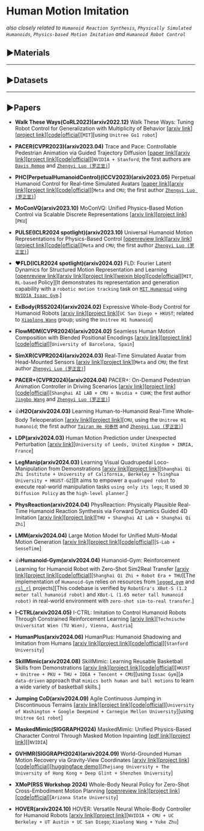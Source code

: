 # Human Motion Imitation
*also closely related to `Humanoid Reaction Synthesis`, `Physically Simulated Humanoids`, `Physics-based Motion Imitation` and `Humanoid Robot Control`*

## ▶Materials


***

## ▶Datasets


***

## ▶Papers

* **Walk These Ways(CoRL2022)(arxiv2022.12)** Walk These Ways: Tuning Robot Control for Generalization with Multiplicity of Behavior [[arxiv link](https://arxiv.org/abs/2212.03238)][[project link](https://gmargo11.github.io/walk-these-ways/)][[code|official](https://github.com/Improbable-AI/walk-these-ways)][`MIT`][using `Unitree Go1 robot`]

* **PACER(CVPR2023)(arxiv2023.04)** Trace and Pace: Controllable Pedestrian Animation via Guided Trajectory Diffusion [[paper link](http://openaccess.thecvf.com/content/CVPR2023/html/Rempe_Trace_and_Pace_Controllable_Pedestrian_Animation_via_Guided_Trajectory_Diffusion_CVPR_2023_paper.html)][[arxiv link](https://arxiv.org/abs/2304.01893)][[project link](https://research.nvidia.com/labs/toronto-ai/trace-pace/)][[code|official](https://github.com/nv-tlabs/pacer)][`NVIDIA + Stanford`; the first authors are [`Davis Rempe`](https://davrempe.github.io/) and [`Zhengyi Luo (罗正宜)`](https://www.zhengyiluo.com/)]

* **PHC(PerpetualHumanoidControl)(ICCV2023)(arxiv2023.05)** Perpetual Humanoid Control for Real-time Simulated Avatars [[paper link](https://openaccess.thecvf.com/content/ICCV2023/html/Luo_Perpetual_Humanoid_Control_for_Real-time_Simulated_Avatars_ICCV_2023_paper.html)][[arxiv link](https://arxiv.org/abs/2305.06456)][[project link](https://www.zhengyiluo.com/PHC-Site/)][[code|official](https://github.com/ZhengyiLuo/PerpetualHumanoidControl)][`Meta` and `CMU`; the first author [`Zhengyi Luo (罗正宜)`](https://www.zhengyiluo.com/)]

* **MoConVQ(arxiv2023.10)** MoConVQ: Unified Physics-Based Motion Control via Scalable Discrete Representations [[arxiv link](https://arxiv.org/abs/2310.10198)][[project link](https://moconvq.github.io/)][`PKU`]

* **PULSE(ICLR2024 spotlight)(arxiv2023.10)** Universal Humanoid Motion Representations for Physics-Based Control [[openreview link](https://openreview.net/forum?id=OrOd8PxOO2)][[arxiv link](https://arxiv.org/abs/2310.04582)][[project link](https://www.zhengyiluo.com/PULSE-Site/)][[code|official](https://github.com/ZhengyiLuo/PULSE)][`Meta` and `CMU`; the first author [`Zhengyi Luo (罗正宜)`](https://www.zhengyiluo.com/)]

* ❤**FLD(ICLR2024 spotlight)(arxiv2024.02)** FLD: Fourier Latent Dynamics for Structured Motion Representation and Learning [[openreview link](https://openreview.net/forum?id=xsd2llWYSA)][[arxiv link](https://arxiv.org/abs/2402.13820)][[project link](https://sites.google.com/view/iclr2024-fld/home)][[weixin blog](https://mp.weixin.qq.com/s/0FR9Tu-91GfFkUU-4YR0dA)][[code|official](https://github.com/mit-biomimetics/fld)][`MIT`, `RL-based` Policy][It demonstrates its representation and generation capability with a `robotic motion tracking` task on [`MIT Humanoid`](https://spectrum.ieee.org/mit-dynamic-acrobatic-humanoid-robot) using [`NVIDIA Isaac Gym`](https://developer.nvidia.com/isaac-gym).]

* **ExBody(RSS2024)(arxiv2024.02)** Expressive Whole-Body Control for Humanoid Robots [[arxiv link](https://arxiv.org/abs/2402.16796)][[project link](https://expressive-humanoid.github.io/)][`UC San Diego + HKUST`; related to [`Xiaolong Wang`](https://xiaolonw.github.io/) group; using the `Unitree H1 humanoid`]

* **FlowMDM(CVPR2024)(arxiv2024.02)** Seamless Human Motion Composition with Blended Positional Encodings [[arxiv link](https://arxiv.org/abs/2402.15509)][[project link](https://barquerogerman.github.io/FlowMDM/)][[code|official](https://github.com/BarqueroGerman/FlowMDM)][`University of Barcelona, Spain`]

* **SimXR(CVPR2024)(arxiv2024.03)** Real-Time Simulated Avatar from Head-Mounted Sensors [[arxiv link](https://arxiv.org/abs/2403.06862)][[project link](https://www.zhengyiluo.com/SimXR-Site/)][`Meta` and `CMU`; the first author [`Zhengyi Luo (罗正宜)`](https://www.zhengyiluo.com/)]

* **PACER+(CVPR2024)(arxiv2024.04)** PACER+: On-Demand Pedestrian Animation Controller in Driving Scenarios [[arxiv link](https://arxiv.org/abs/2404.19722)][[project link](https://wangjingbo1219.github.io/papers/CVPR2024_PACER_PLUS/PACERPLUSPage.html)][[code|official](https://github.com/IDC-Flash/PacerPlus)][`Shanghai AI LAB + CMU + Nvidia + CUHK`; the first author [`Jingbo Wang`](http://wangjingbo.top/) and [`Zhengyi Luo (罗正宜)`](https://www.zhengyiluo.com/)]

* 👍**H2O(arxiv2024.03)** Learning Human-to-Humanoid Real-Time Whole-Body Teleoperation [[arxiv link](https://arxiv.org/abs/2403.04436)][[project link](https://human2humanoid.com/)][`CMU`, using the `Unitree H1 humanoid`; the first author [`Tairan He 何泰然`](https://tairanhe.com/) and [`Zhengyi Luo (罗正宜)`](https://www.zhengyiluo.com/)]

* **LDP(arxiv2024.03)** Human Motion Prediction under Unexpected Perturbation [[arxiv link](https://arxiv.org/abs/2403.15891)][`University of Leeds, United Kingdom + INRIA, France`]

* **LegManip(arxiv2024.03)** Learning Visual Quadrupedal Loco-Manipulation from Demonstrations [[arxiv link](https://arxiv.org/abs/2403.20328)][[project link](https://zhengmaohe.github.io/leg-manip/)][`Shanghai Qi Zhi Institute + University of California, Berkeley + Tsinghua University + HKUST-GZ`][It aims to empower a `quadruped robot` to execute real-world manipulation tasks `using only its legs`; It used `3D Diffusion Policy` as the `high-level planner`.]

* **PhysReaction(arxiv2024.04)** PhysReaction: Physically Plausible Real-Time Humanoid Reaction Synthesis via Forward Dynamics Guided 4D Imitation [[arxiv link](https://arxiv.org/abs/2404.01081)][[project link](https://yunzeliu.github.io/PhysReaction/)][`THU + Shanghai AI Lab + Shanghai Qi Zhi`]

* **LMM(arxiv2024.04)** Large Motion Model for Unified Multi-Modal Motion Generation [[arxiv link](https://arxiv.org/abs/2404.01284)][[project link](https://mingyuan-zhang.github.io/projects/LMM.html)][[code|official](https://github.com/mingyuan-zhang/LMM)][`S-Lab + SenseTime`]

* 👍**Humanoid-Gym(arxiv2024.04)** Humanoid-Gym: Reinforcement Learning for Humanoid Robot with Zero-Shot Sim2Real Transfer [[arxiv link](https://arxiv.org/abs/2404.05695)][[project link](https://sites.google.com/view/humanoid-gym/)][[code|official](https://github.com/roboterax/humanoid-gym)][`Shanghai Qi Zhi + Robot Era + THU`][The implementation of `Humanoid-Gym` relies on resources from [`legged_gym`](https://github.com/leggedrobotics/legged_gym) and [`rsl_rl`](https://github.com/leggedrobotics/rsl_rl) projects][This codebase is verified by `RobotEra's XBot-S (1.2 meter tall humanoid robot)` and `XBot-L (1.65 meter tall humanoid robot)` in real-world environment with `zero-shot sim-to-real transfer`.]

* **I-CTRL(arxiv2024.05)** I-CTRL: Imitation to Control Humanoid Robots Through Constrained Reinforcement Learning [[arxiv link](https://arxiv.org/abs/2405.08726)][`Technische Universitat Wien (TU Wien), Vienna, Austria`]

* **HumanPlus(arxiv2024.06)** HumanPlus: Humanoid Shadowing and Imitation from Humans [[arxiv link](https://arxiv.org/abs/2406.10454)][[project link](https://humanoid-ai.github.io/)][[code|official](https://github.com/MarkFzp/humanplus)][`Stanford University`]

* **SkillMimic(arxiv2024.08)** SkillMimic: Learning Reusable Basketball Skills from Demonstrations [[arxiv link](https://arxiv.org/abs/2408.15270)][[project link](https://ingrid789.github.io/SkillMimic/)][[code|official](https://github.com/wyhuai/SkillMimic)][`HKUST + Unitree + PKU + THU + IDEA + Tencent + CMU`][using `Issac Gym`][a `data-driven` approach that `mimics both human and ball motions` to learn a wide variety of basketball skills.]

* **Jumping CoD(arxiv2024.09)** Agile Continuous Jumping in Discontinuous Terrains [[arxiv link](https://arxiv.org/abs/2409.10923)][[project link](https://yxyang.github.io/jumping_cod/)][[code|official](https://github.com/yxyang/jumping_cod)][`University of Washington + Google Deepmind + Carnegie Mellon University`][using `Unitree Go1 robot`]

* **MaskedMimic(SIGGRAPH2024)** MaskedMimic: Unified Physics-Based Character Control Through Masked Motion Inpainting [[pdf link](https://research.nvidia.com/labs/par/maskedmimic/assets/SIGGRAPHAsia2024_MaskedMimic.pdf)][[project link](https://research.nvidia.com/labs/par/maskedmimic/)][[`NVIDIA`] 

* **GVHMR(SIGGRAPH2024)(arxiv2024.09)** World-Grounded Human Motion Recovery via Gravity-View Coordinates [[arxiv link](https://arxiv.org/abs/2409.06662)][[project link](https://zju3dv.github.io/gvhmr/)][[code|official](https://github.com/zju3dv/GVHMR)][[huggingface demo](https://huggingface.co/spaces/LittleFrog/GVHMR)][`Zhejiang University + The University of Hong Kong + Deep Glint + Shenzhen University`]

* **XMoP(RSS Workshop 2024)** Whole-Body Neural Policy for Zero-Shot Cross-Embodiment Motion Planning [[openreview link](https://openreview.net/forum?id=fg0NWbup5t)][[project link](https://sites.google.com/view/xmop)][[code|official](https://github.com/prabinrath/xmop)][`Arizona State University`]

* **HOVER(arxiv2024.10)** HOVER: Versatile Neural Whole-Body Controller for Humanoid Robots [[arxiv link](https://arxiv.org/abs/2410.21229)][[project link](https://hover-versatile-humanoid.github.io/)][`NVIDIA + CMU + UC Berkeley + UT Austin + UC San Diego`; `Xiaolong Wang + Yuke Zhu`]



